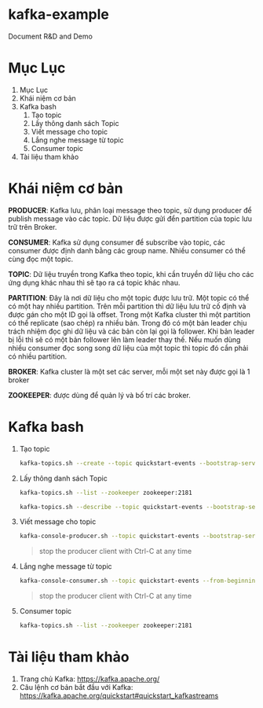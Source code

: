 # kafka-example
Document R&amp;D and Demo

# Mục Lục

1. Mục Lục
1. Khái niệm cơ bản
1. Kafka bash
    1. Tạo topic
    1. Lấy thông danh sách Topic
    1. Viết message cho topic
    1. Lắng nghe message từ topic
    1. Consumer topic
3. Tài liệu tham khảo

# Khái niệm cơ bản

**PRODUCER**: Kafka lưu, phân loại message theo topic, sử dụng producer để publish message vào các topic. Dữ liệu được gửi đển partition của topic lưu trữ trên Broker.

**CONSUMER**: Kafka sử dụng consumer để subscribe vào topic, các consumer được định danh bằng các group name. Nhiều consumer có thể cùng đọc một topic.

**TOPIC**: Dữ liệu truyền trong Kafka theo topic, khi cần truyền dữ liệu cho các ứng dụng khác nhau thì sẽ tạo ra cá topic khác nhau.

**PARTITION**: Đây là nơi dữ liệu cho một topic được lưu trữ. Một topic có thể có một hay nhiều partition. Trên mỗi partition thì dữ liệu lưu trữ cố định và được gán cho một ID gọi là offset. Trong một Kafka cluster thì một partition có thể replicate (sao chép) ra nhiều bản. Trong đó có một bản leader chịu trách nhiệm đọc ghi dữ liệu và các bản còn lại gọi là follower. Khi bản leader bị lỗi thì sẽ có một bản follower lên làm leader thay thế. Nếu muốn dùng nhiều consumer đọc song song dữ liệu của một topic thì topic đó cần phải có nhiều partition.

**BROKER**: Kafka cluster là một set các server, mỗi một set này được gọi là 1 broker

**ZOOKEEPER**: được dùng để quản lý và bố trí các broker.

# Kafka bash

1. Tạo topic
    ```sh
    kafka-topics.sh --create --topic quickstart-events --bootstrap-server localhost:9092
    ```
    
1. Lấy thông danh sách Topic

    ```sh
    kafka-topics.sh --list --zookeeper zookeeper:2181
    ```
    
    ```sh
    kafka-topics.sh --describe --topic quickstart-events --bootstrap-server localhost:9092
    ```
1. Viết message cho topic

    ```sh
    kafka-console-producer.sh --topic quickstart-events --bootstrap-server localhost:9092
    ```
    > stop the producer client with Ctrl-C at any time
  
1. Lắng nghe message từ topic

    ```sh
    kafka-console-consumer.sh --topic quickstart-events --from-beginning --bootstrap-server localhost:9092
    ```
    > stop the producer client with Ctrl-C at any time
    > 

1. Consumer topic

    ```sh
    kafka-topics.sh --list --zookeeper zookeeper:2181
    ```
    
# Tài liệu tham khảo

1. Trang chủ Kafka: https://kafka.apache.org/
1. Câu lệnh cơ bản bắt đầu với Kafka: https://kafka.apache.org/quickstart#quickstart_kafkastreams

